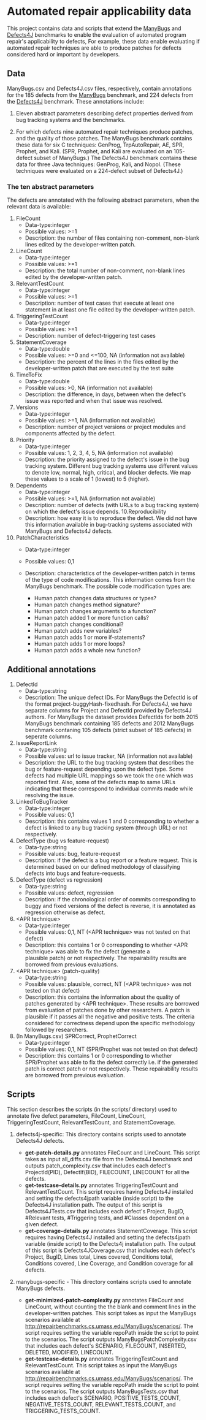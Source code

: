 # Automated repair applicability data 

This project contains data and scripts that extend the
[ManyBugs](http://repairbenchmarks.cs.umass.edu/) and
[Defects4J](https://github.com/rjust/defects4j) benchmarks to enable the
evaluation of automated program repair's applicability to defects, For
example, these data enable evaluating if automated repair techniques are able
to produce patches for defects considered hard or important by developers. 

## Data 

ManyBugs.csv and Defects4J.csv files, respectively, contain annotations for
the 185 defects from the [ManyBugs](http://repairbenchmarks.cs.umass.edu/)
benchmark, and 224 defects from the
[Defects4J](https://github.com/rjust/defects4j) benchmark. These annotations
include:

1. Eleven abstract parameters describing defect properties derived from bug tracking systems and the benchmarks.

2. For which defects nine automated repair techniques produce patches, and
the quality of those patches. The ManyBugs benchmark contains these data for
six C techniques: GenProg, TrpAutoRepair, AE, SPR, Prophet, and Kali. (SPR,
Prophet, and Kali are evaluated on an 105-defect subset of ManyBugs.) The
Defects4J benchmark contains these data for three Java techniques: GenProg,
Kali, and Nopol. (These techniques were evaluated on a 224-defect subset of
Defects4J.)

### The ten abstract parameters

The defects are annotated with the following abstract parameters, when the relevant data is available: 

1. FileCount
   - Data-type:integer
   - Possible values: >=1 
   - Description: the number of files containing non-comment, non-blank lines edited by the developer-written patch.
2. LineCount
   - Data-type:integer
   - Possible values: >=1 
   - Description: the total number of non-comment, non-blank lines edited by the developer-written patch.
3. RelevantTestCount	
   - Data-type:integer
   - Possible values: >=1 
   - Description: number of test cases that execute at least one statement in at least one file edited by the developer-written patch.
4. TriggeringTestCount	
   - Data-type:integer
   - Possible values: >=1 
   - Description: number of defect-triggering test cases
5. StatementCoverage	
   - Data-type:double
   - Possible values: >=0 and <=100, NA (information not available)
   - Description: the percent of the lines in the files edited by the developer-written patch that are executed by the test suite
6. TimeToFix	
   - Data-type:double
   - Possible values: >0, NA (information not available)
   - Description: the difference, in days, between when the defect's issue
     was reported and when that issue was resolved.
7. Versions	
   - Data-type:integer
   - Possible values: >=1, NA (information not available)
   - Description: number of project versions or project modules and components affected by the defect.
8. Priority	
   - Data-type:integer
   - Possible values: 1, 2, 3, 4, 5, NA (information not available)
   - Description: the priority assigned to the defect's issue in the bug
     tracking system. Different bug tracking systems use different values to
     denote low, normal, high, critical, and blocker defects. We map these
     values to a scale of 1 (lowest) to 5 (higher).
9. Dependents	
   - Data-type:integer
   - Possible values: >=1, NA (information not available)
   - Description: number of defects (with URLs to a bug tracking system) on which the defect's issue depends.
10.Reproducibility
   - Description: how easy it is to reproduce the defect. We did not have this information available in bug-tracking systems associated with ManyBugs and Defects4J defects.  
11. PatchCharacteristics
    - Data-type:integer
    - Possible values: 0,1 
    - Description: characteristics of the developer-written patch in terms of
      the type of code modifications. This information comes from the
      ManyBugs benchmark. The possible code modification types are:
     
       - Human patch changes data structures or types?	
       - Human patch changes method signature?	
       - Human patch changes arguments to a function?	
       - Human patch added 1 or more function calls?	
       - Human patch changes conditional?	
       - Human patch adds new variables?	
       - Human patch adds 1 or more if-statements?	
       - Human patch adds 1 or more loops?	
       - Human patch adds a whole new function?

## Additional annotations

1. DefectId
    - Data-type:string
    - Description: The unique defect IDs. For ManyBugs the DefectId is of the format project-buggyHash-fixedhash. 
      For Defects4J, we have separate columns for Project and DefectId provided by Defects4J authors. For ManyBugs the dataset 
      provides DefectIds for both 2015 ManyBugs benchmark containing 185 defects and 2012 ManyBugs benchmark contaning 105 
      defects (strict subset of 185 defects) in seperate columns.
2. IssueReportLink
    - Data-type:string
    - Possible values: url to issue tracker, NA (information not available)
    - Description: the URL to the bug tracking system that describes the bug or feature-request depending upon the defect type. 
      Some defects had multiple URL mappings so we took the one which was reported first. Also, some of the defects map to same 
      URLs indicating that these correspond to individual commits made while resolving the issue.   
3. LinkedToBugTracker
    - Data-type:integer
    - Possible values: 0,1 
    - Description: this contains values 1 and 0 corresponding to whether a defect is linked to any bug tracking system (through
      URL) or not respectively.  
4. DefectType (bug vs feature-request)	
    - Data-type:string
    - Possible values: bug, feature-request 
    - Description: if the defect is a bug report or a feature request. This is determined based on our defined methodology of 
      classifying defects into bugs and feature-requests. 
5. DefectType (defect vs regression)	
    - Data-type:string
    - Possible values: defect, regression
    - Description: if the chronological order of commits corresponding to buggy and fixed versions of the defect is reverse, it 
      is annotated as regression otherwise as defect.
6. \<APR technique\>
   - Data-type:integer
   - Possible values: 0,1, NT (\<APR technique\> was not tested on that defect)
   - Description: this contains 1 or 0 corresponding to whether \<APR technique\> was able to fix the defect (generate a  
     plausible patch) or not respectively. The repairability results are borrowed from previous evaluations. 
7. \<APR technique\> (patch-quality)
   - Data-type:string
   - Possible values: plausible, correct, NT (\<APR technique\> was not tested on that defect)
   - Description: this contains the information about the quality of patches generated by \<APR technique\>. These results are 
     borrowed from evaluation of patches done by other researchers. A patch is plausible if it passes all the negative and 
     positive tests. The criteria considered for correctness depend upon the specific methodology followed by researchers. 
8. (In ManyBugs.csv) SPRCorrect, ProphetCorrect
   - Data-type:integer
   - Possible values: 0,1, NT (SPR/Prophet was not tested on that defect)
   - Description: this contains 1 or 0 corresponding to whether SPR/Prophet was able to fix the defect correctly i.e. if the 
     generated patch is correct patch or not respectively. These repairability results are borrowed from previous evaluation. 


## Scripts

This section describes the scripts (in the scripts/ directory) used to
annotate five defect parameters, FileCount, LineCount, TriggeringTestCount,
RelevantTestCount, and StatementCoverage.

1. defects4j-specific: This directory contains scripts used to annotate Defects4J defects.

   - **get-patch-details.py** annotates FileCount and LineCount. This script
     takes as input all_diffs.csv file from the Defects4J benchmark and
     outputs patch_complexity.csv that includes each defect's ProjectId(PID),
     DefectIf(BID), FILECOUNT, LINECOUNT for all the defects.
   - **get-testcase-details.py** annotates TriggeringTestCount and
     RelevantTestCount. This script requires having Defects4J installed and
     setting the defects4jpath variable (inside script) to the Defects4J
     installation path. The output of this script is Defects4JTests.csv that
     includes each defect's Project, BugID, #Relevant tests, #Triggering
     tests, and #Classes dependent on a given defect. 
   - **get-coverage-details.py** annotates StatementCoverage. This script
     requires having Defects4J installed and setting the defects4jpath
     variable (inside script) to the Defects4j installation path. The output
     of this script is Defects4JCoverage.csv that includes each defect's
     Project, BugID, Lines total, Lines covered, Conditions total, Conditions
     covered, Line Coverage, and Condition coverage for all defects.

2. manybugs-specific - This directory contains scripts used to annotate ManyBugs defects.

   - **get-minimized-patch-complexity.py** annotates FileCount and LineCount,
     without counting the the blank and comment lines in the
     developer-written patches. This script takes as input the ManyBugs
     scenarios available at
     http://repairbenchmarks.cs.umass.edu/ManyBugs/scenarios/. The script
     requires setting the variable repoPath inside the script to point to the
     scenarios. The script outputs ManyBugsPatchComplexity.csv that includes
     each defect's SCENARIO, FILECOUNT, INSERTED, DELETED, MODIFIED,
     LINECOUNT.
   - **get-testcase-details.py** annotates TriggeringTestCount and
     RelevantTestCount. This script takes as input the ManyBugs scenarios
     available at http://repairbenchmarks.cs.umass.edu/ManyBugs/scenarios/.
     The script requires setting the variable repoPath inside the script to
     point to the scenarios. The script outputs ManyBugsTests.csv that
     includes each defect's SCENARIO, POSITIVE_TESTS_COUNT,
     NEGATIVE_TESTS_COUNT, RELEVANT_TESTS_COUNT, and TRIGGERING_TESTS_COUNT.


